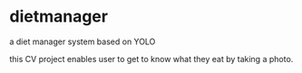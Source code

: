 # dietmanager
 a diet manager system based on YOLO

 this CV project enables user to get to know what they eat by taking a photo.
  